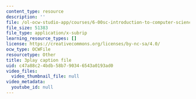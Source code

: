 ```yaml
---
content_type: resource
description: ''
file: /ol-ocw-studio-app/courses/6-00sc-introduction-to-computer-science-and-programming-spring-2011/c47a88c24bdb58b790346543a0193ad0_hmtXhZTfAes.vtt
file_size: 51383
file_type: application/x-subrip
learning_resource_types: []
license: https://creativecommons.org/licenses/by-nc-sa/4.0/
ocw_type: OCWFile
resourcetype: Other
title: 3play caption file
uid: c47a88c2-4bdb-58b7-9034-6543a0193ad0
video_files:
  video_thumbnail_file: null
video_metadata:
  youtube_id: null
---
```

